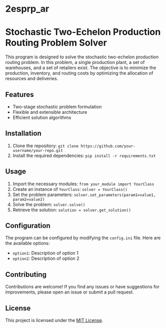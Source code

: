 # 2esprp_ar
# Stochastic Two-Echelon Production Routing Problem Solver

This program is designed to solve the stochastic two-echelon production routing problem. In this problem, a single production plant, a set of warehouses, and a set of retailers exist. The objective is to minimize the production, inventory, and routing costs by optimizing the allocation of resources and deliveries.

## Features

- Two-stage stochastic problem formulation
- Flexible and extensible architecture
- Efficient solution algorithms

## Installation

1. Clone the repository: `git clone https://github.com/your-username/your-repo.git`
2. Install the required dependencies: `pip install -r requirements.txt`

## Usage

1. Import the necessary modules: `from your_module import YourClass`
2. Create an instance of `YourClass`: `solver = YourClass()`
3. Set the problem parameters: `solver.set_parameters(param1=value1, param2=value2)`
4. Solve the problem: `solver.solve()`
5. Retrieve the solution: `solution = solver.get_solution()`

## Configuration

The program can be configured by modifying the `config.ini` file. Here are the available options:

- `option1`: Description of option 1
- `option2`: Description of option 2

## Contributing

Contributions are welcome! If you find any issues or have suggestions for improvements, please open an issue or submit a pull request.

## License

This project is licensed under the [MIT License](LICENSE).